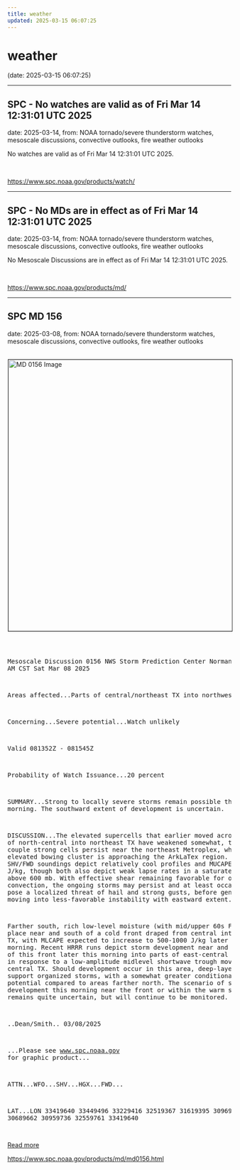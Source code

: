 ```yaml
---
title: weather
updated: 2025-03-15 06:07:25
---
```


# weather

(date: 2025-03-15 06:07:25)

---

## SPC - No watches are valid as of Fri Mar 14 12:31:01 UTC 2025

date: 2025-03-14, from: NOAA tornado/severe thunderstorm watches, mesoscale discussions, convective outlooks, fire weather outlooks

No watches are valid as of Fri Mar 14 12:31:01 UTC 2025. 

<br> 

<https://www.spc.noaa.gov/products/watch/>

---

## SPC - No MDs are in effect as of Fri Mar 14 12:31:01 UTC 2025

date: 2025-03-14, from: NOAA tornado/severe thunderstorm watches, mesoscale discussions, convective outlooks, fire weather outlooks

No Mesoscale Discussions are in effect as of Fri Mar 14 12:31:01 UTC 2025. 

<br> 

<https://www.spc.noaa.gov/products/md/>

---

## SPC MD 156

date: 2025-03-08, from: NOAA tornado/severe thunderstorm watches, mesoscale discussions, convective outlooks, fire weather outlooks

<br /><a href="https://www.spc.noaa.gov/products/md/md0156.html"><img src="https://www.spc.noaa.gov/products/md/mcd0156.png" border="1" alt="MD 0156 Image" hspace="1" vspace="1" width="815" height="611" align="center" /></a><pre>

Mesoscale Discussion 0156
NWS Storm Prediction Center Norman OK
0752 AM CST Sat Mar 08 2025

Areas affected...Parts of central/northeast TX into northwest LA

Concerning...Severe potential...Watch unlikely 

Valid 081352Z - 081545Z

Probability of Watch Issuance...20 percent

SUMMARY...Strong to locally severe storms remain possible through
the morning. The southward extent of development is uncertain.

DISCUSSION...The elevated supercells that earlier moved across parts
of north-central into northeast TX have weakened somewhat, though a
couple strong cells persist near the northeast Metroplex, while a
small elevated bowing cluster is approaching the ArkLaTex region.
The 12Z SHV/FWD soundings depict relatively cool profiles and MUCAPE
around 500 J/kg, though both also depict weak lapse rates in a
saturated layer above 600 mb. With effective shear remaining
favorable for organized convection, the ongoing storms may persist
and at least occasionally pose a localized threat of hail and strong
gusts, before generally moving into less-favorable instability with
eastward extent. 

Farther south, rich low-level moisture (with mid/upper 60s F) is in
place near and south of a cold front draped from central into
northeast TX, with MLCAPE expected to increase to 500-1000 J/kg
later this morning. Recent HRRR runs depict storm development near
and just south of this front later this morning into parts of
east-central TX, possibly in response to a low-amplitude midlevel
shortwave trough moving across central TX. Should development occur
in this area, deep-layer shear will support organized storms, with a
somewhat greater conditional severe potential compared to areas
farther north. The scenario of storm development this morning near
the front or within the warm sector remains quite uncertain, but
will continue to be monitored.

..Dean/Smith.. 03/08/2025

...Please see www.spc.noaa.gov for graphic product...

ATTN...WFO...SHV...HGX...FWD...

LAT...LON   33419640 33449496 33229416 32519367 31619395 30969504
            30689662 30959736 32559761 33419640 

</pre>
<a href="https://www.spc.noaa.gov/products/md/md0156.html">Read more</a>
 

<br> 

<https://www.spc.noaa.gov/products/md/md0156.html>

